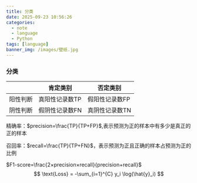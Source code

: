 ```yaml
---
title: 分类
date: 2025-09-23 10:56:26
categories:
  - note
  - language
  - Python
tags: [language]
banner_img: /images/壁纸.jpg
---
```




### 分类

|          | 肯定类别       | 否定类别       |
| -------- | -------------- | -------------- |
| 阳性判断 | 真阳性记录数TP | 假阳性记录数FP |
| 阴性判断 | 假阴性记录数FN | 真阴性记录数TN |

精确率：$precision=\frac{TP}{TP+FP}$,表示预测为正的样本中有多少是真正的正的样本

召回率：$recall=\frac{TP}{TP+FN}$，表示预测为正且正确的样本占预测为正的比例

$F1-score=\frac{2×precision×recall}{precision+recall}$
$$
 \text{Loss} = -\sum_{i=1}^{C} y_i \log(\hat{y}_i)
$$
